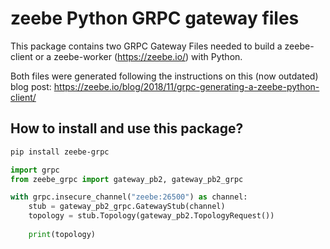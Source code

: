 # zeebe Python GRPC gateway files

This package contains two GRPC Gateway Files needed to build a zeebe-client or a zeebe-worker (https://zeebe.io/) 
with Python.

Both files were generated following the instructions on this (now outdated) blog post:
https://zeebe.io/blog/2018/11/grpc-generating-a-zeebe-python-client/

## How to install and use this package?

```bash
pip install zeebe-grpc
```
```python
import grpc
from zeebe_grpc import gateway_pb2, gateway_pb2_grpc

with grpc.insecure_channel("zeebe:26500") as channel:
    stub = gateway_pb2_grpc.GatewayStub(channel)
    topology = stub.Topology(gateway_pb2.TopologyRequest())
    
    print(topology)
```